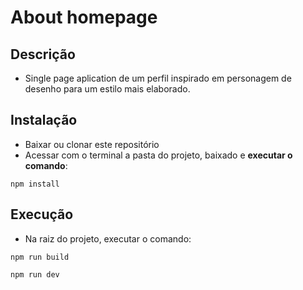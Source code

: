 # About homepage

## Descrição
- Single page aplication de um perfil inspirado em personagem de desenho para um estilo mais elaborado.

## Instalação

- Baixar ou clonar este repositório
- Acessar com o terminal a pasta do projeto, baixado e **executar o comando**:
```
npm install 
```
## Execução
- Na raiz do projeto, executar o comando:
```
npm run build

npm run dev
```